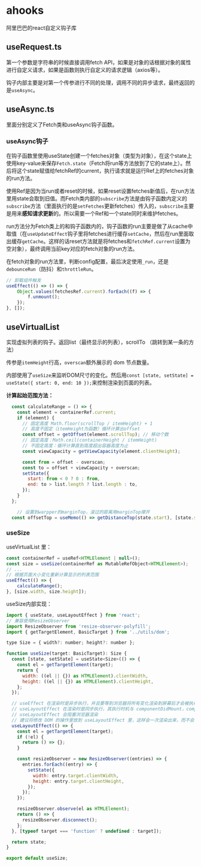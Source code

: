 # ahooks

阿里巴巴的react自定义钩子库

## useRequest.ts

第一个参数是字符串的时候直接调用fetch API，如果是对象的话根据对象的属性进行自定义请求，如果是函数则执行自定义的请求逻辑（axios等）。

钩子内部主要是对第一个传参进行不同的处理，调用不同的异步请求，最终返回的是`useAsync`。

## useAsync.ts

里面分别定义了Fetch类和useAsync钩子函数。  

### useAsync钩子

在钩子函数里使用useState创建一个fetches对象（类型为对象），在这个state上使用key-value来保存`Fetch.state`（Fetch将run等方法放到了它的state上）。然后将这个state赋值给fetchRef的current，执行请求就是运行Ref上的fetches对象的run方法。

使用Ref是因为当run或者reset的时候，如果reset设置fetches新值后，在run方法里用state会取到旧值。而Fetch类内部的`subscribe`方法是由钩子函数内定义的`subscribe`方法（里面执行的是`setFetches`更新fetches）传入的，`subscribe`主要是用来**感知请求更新**的。所以需要一个Ref和一个state同时来维护fetches。

run方法分为Fetch类上的和钩子函数内的，钩子函数的run主要是做了从cache中取值（在`useUpdateEffect`钩子里将fetches进行缓存`setCache`，然后在run里面取出缓存`getCache`。这样的话reset方法就是将fetches和`fetchRef.current`设置为空对象），最终调用当前key对应的fetch对象的run方法。

在fetch对象的run方法里，判断config配置，最后决定使用`_run`，还是`debounceRun`（防抖）和`throttleRun`。

```js
// 卸载组件触发
useEffect(() => () => {
	Object.values(fetchesRef.current).forEach((f) => {
		f.unmount();
	});
}, []);
```

## useVirtualList

实现虚拟列表的钩子。返回list（最终显示的列表），scrollTo （跳转到某一条的方法）

传参是`itemHeight`行高，`overscan`额外展示的 dom 节点数量。

内部使用了`useSize`来监听DOM尺寸的变化。然后用`const [state, setState] = useState({ start: 0, end: 10 });`来控制渲染到页面的列表。

**计算起始范围方法：**

```js
  const calculateRange = () => {
    const element = containerRef.current;
    if (element) {
      // 固定高度 Math.floor(scrollTop / itemHeight) + 1
      // 高度不固定（itemHeight为函数）循环计算出offset
      const offset = getOffset(element.scrollTop); // 移动个数
      // 固定高度：Math.ceil(containerHeight / itemHeight)
      // 不固定高度：循环计算直到高度超出容器高度为止
      const viewCapacity = getViewCapacity(element.clientHeight);

      const from = offset - overscan;
      const to = offset + viewCapacity + overscan;
      setState({
        start: from < 0 ? 0 : from,
        end: to > list.length ? list.length : to,
      });
    }
  };

	// 设置到warpper的marginTop，滚过的距离用marginTop撑开
  const offsetTop = useMemo(() => getDistanceTop(state.start), [state.start]);
```



### useSize

useVirtualList 里：

```js
const containerRef = useRef<HTMLElement | null>();
const size = useSize(containerRef as MutableRefObject<HTMLElement>);
// ...
// 根据页面大小变化重新计算显示的列表范围
useEffect(() => {
    calculateRange();
}, [size.width, size.height]);
```

useSize内部实现：

```javascript
import { useState, useLayoutEffect } from 'react';
// 兼容使用ResizeObserver
import ResizeObserver from 'resize-observer-polyfill';
import { getTargetElement, BasicTarget } from '../utils/dom';

type Size = { width?: number; height?: number };

function useSize(target: BasicTarget): Size {
  const [state, setState] = useState<Size>(() => {
    const el = getTargetElement(target);
    return {
      width: ((el || {}) as HTMLElement).clientWidth,
      height: ((el || {}) as HTMLElement).clientHeight,
    };
  });

  // useEffect 在渲染时是异步执行，并且要等到浏览器将所有变化渲染到屏幕后才会被执行。 
  // useLayoutEffect 在渲染时是同步执行，其执行时机与 componentDidMount，componentDidUpdate 一致
  // useLayoutEffect 会阻塞浏览器渲染
  // 建议将修改 DOM 的操作里放到 useLayoutEffect 里，这样会一次渲染出来，而不会出现闪屏
  useLayoutEffect(() => {
    const el = getTargetElement(target);
    if (!el) {
      return () => {};
    }

    const resizeObserver = new ResizeObserver((entries) => {
      entries.forEach((entry) => {
        setState({
          width: entry.target.clientWidth,
          height: entry.target.clientHeight,
        });
      });
    });

    resizeObserver.observe(el as HTMLElement);
    return () => {
      resizeObserver.disconnect();
    };
  }, [typeof target === 'function' ? undefined : target]);

  return state;
}

export default useSize;
```

